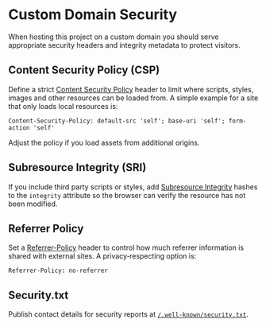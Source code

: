 # Custom Domain Security

When hosting this project on a custom domain you should serve appropriate security headers and integrity metadata to protect visitors.

## Content Security Policy (CSP)
Define a strict [Content Security Policy](https://developer.mozilla.org/docs/Web/HTTP/CSP) header to limit where scripts, styles, images and other resources can be loaded from.  A simple example for a site that only loads local resources is:

```
Content-Security-Policy: default-src 'self'; base-uri 'self'; form-action 'self'
```

Adjust the policy if you load assets from additional origins.

## Subresource Integrity (SRI)
If you include third party scripts or styles, add [Subresource Integrity](https://developer.mozilla.org/docs/Web/Security/Subresource_Integrity) hashes to the `integrity` attribute so the browser can verify the resource has not been modified.

## Referrer Policy
Set a [Referrer-Policy](https://developer.mozilla.org/docs/Web/HTTP/Headers/Referrer-Policy) header to control how much referrer information is shared with external sites.  A privacy‑respecting option is:

```
Referrer-Policy: no-referrer
```

## Security.txt
Publish contact details for security reports at [`/.well-known/security.txt`](../.well-known/security.txt).

